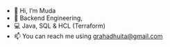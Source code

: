 - 👋 Hi, I’m Muda
- 👀 Backend Engineering,
- 💻 Java, SQL & HCL (Terraform)
- 📫 You can reach me using grahadhuita@gmail.com

<!---
mgrahadhuita/mgrahadhuita is a ✨ special ✨ repository because its `README.md` (this file) appears on your GitHub profile.
You can click the Preview link to take a look at your changes.
--->

